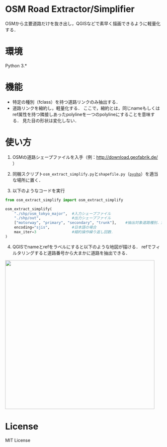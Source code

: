 # OSM Road Extractor/Simplifier

OSMから主要道路だけを抜き出し，QGISなどで素早く描画できるように軽量化する．

# 環境

Python 3.*

# 機能

- 特定の種別（fclass）を持つ道路リンクのみ抽出する．
- 道路リンクを縮約し，軽量化する．
ここで，縮約とは，同じnameもしくはref属性を持つ隣接しあったpolylineを一つのpolylineにすることを意味する．
見た目の形状は変化しない．

# 使い方

1. OSMの道路シェープファイルを入手（例：http://download.geofabrik.de/ ）

2. 同梱スクリプト`osm_extract_simplify.py`と`shapefile.py`（[`pyshp`](https://github.com/GeospatialPython/pyshp)）を適当な場所に置く．

3. 以下のようなコードを実行
```python
from osm_extract_simplify import osm_extract_simplify

osm_extract_simplify(
    "./shp/osm_tokyo_major",  #入力シェープファイル
    "./shp/out",              #出力シェープファイル
    ["motorway", "primary", "secondary", "trunk"],    #抽出対象道路種別．対応する*_linkは自動的に抽出される
    encoding="sjis",          #日本語の場合 
    max_iter=3                #縮約操作繰り返し回数．
)
```

4. QGISでnameとrefをラベルにすると以下のような地図が描ける．
refでフィルタリングすると道路番号から大まかに道路を抽出できる．

<img src="https://toruseo.github.io/misc/osm_ext_simp.jpg" width="480pt">

# License

MIT License
